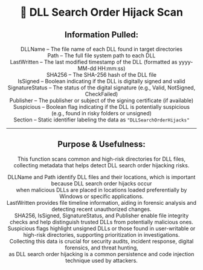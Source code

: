 <div align="center">

# 🧬 DLL Search Order Hijack Scan

## **Information Pulled:**  
DLLName – The file name of each DLL found in target directories  
Path – The full file system path to each DLL  
LastWritten – The last modified timestamp of the DLL (formatted as yyyy-MM-dd HH:mm:ss)  
SHA256 – The SHA-256 hash of the DLL file  
IsSigned – Boolean indicating if the DLL is digitally signed and valid  
SignatureStatus – The status of the digital signature (e.g., Valid, NotSigned, CheckFailed)  
Publisher – The publisher or subject of the signing certificate (if available)  
Suspicious – Boolean flag indicating if the DLL is potentially suspicious (e.g., found in risky folders or unsigned)  
Section – Static identifier labeling the data as `"DLLSearchOrderHijacks"`

---

## **Purpose & Usefulness:**  
This function scans common and high-risk directories for DLL files, collecting metadata that helps detect DLL search order hijacking risks.

DLLName and Path identify DLL files and their locations, which is important because DLL search order hijacks occur  
when malicious DLLs are placed in locations loaded preferentially by Windows or specific applications.  
LastWritten provides file timeline information, aiding in forensic analysis and detecting recent unauthorized changes.  
SHA256, IsSigned, SignatureStatus, and Publisher enable file integrity checks and help distinguish trusted DLLs from potentially malicious ones.  
Suspicious flags highlight unsigned DLLs or those found in user-writable or high-risk directories, supporting prioritization in investigations.  
Collecting this data is crucial for security audits, incident response, digital forensics, and threat hunting,  
as DLL search order hijacking is a common persistence and code injection technique used by attackers.

</div>
